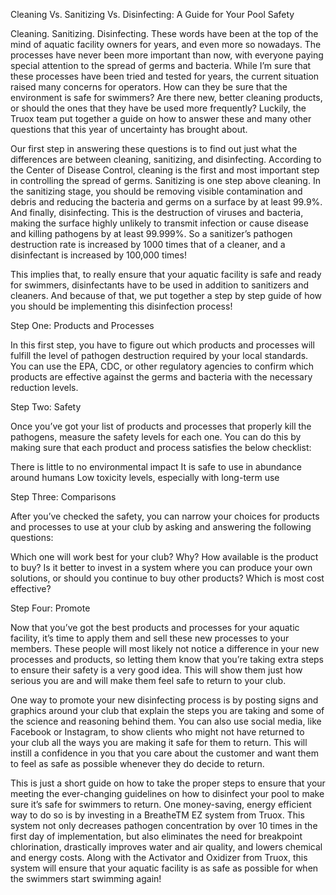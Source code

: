Cleaning Vs. Sanitizing Vs. Disinfecting: A Guide for Your Pool
Safety

Cleaning. Sanitizing. Disinfecting. These words have been at the top of the mind of aquatic facility owners for years, and even more so nowadays. The processes have never been more important than now, with everyone paying special attention to the spread of germs and bacteria. While I’m sure that these processes have been tried and tested for years, the current situation raised many concerns for operators. How can they be sure that the environment is safe for swimmers? Are there new, better cleaning products, or should the ones that they have be used more frequently? Luckily, the Truox team put together a guide on how to answer these and many other questions that this year of uncertainty has brought about.

Our first step in answering these questions is to find out just what the differences are between cleaning, sanitizing, and disinfecting. According to the Center of Disease Control, cleaning is the first and most important step in controlling the spread of germs. Sanitizing is one step above cleaning. In the sanitizing stage, you should be removing visible contamination and debris and reducing the bacteria and germs on a surface by at least 99.9%. And finally, disinfecting. This is the destruction of viruses and bacteria, making the surface highly unlikely to transmit infection or cause disease and killing pathogens by at least 99.999%. So a sanitizer’s pathogen destruction rate is increased by 1000 times that of a cleaner, and a disinfectant is increased by 100,000 times!

This implies that, to really ensure that your aquatic facility is safe and ready for swimmers, disinfectants have to be used in addition to sanitizers and cleaners. And because of that, we put together a step by step guide of how you should be implementing this disinfection process!

Step One: Products and Processes

In this first step, you have to figure out which products and processes will fulfill the level of pathogen destruction required by your local standards. You can use the EPA, CDC, or other regulatory agencies to confirm which products are effective against the germs and bacteria with the necessary reduction levels.

Step Two: Safety

Once you’ve got your list of products and processes that properly kill the pathogens, measure the safety levels for each one. You can do this by making sure that each product and process satisfies the below checklist:

There is little to no environmental impact
It is safe to use in abundance around humans
Low toxicity levels, especially with long-term use

Step Three: Comparisons

After you’ve checked the safety, you can narrow your choices for products and processes to use at your club by asking and answering the following questions:

Which one will work best for your club? Why?
How available is the product to buy?
Is it better to invest in a system where you can produce your own solutions, or should you continue to buy other products?
Which is most cost effective?

Step Four: Promote

Now that you’ve got the best products and processes for your aquatic facility, it’s time to apply them and sell these new processes to your members. These people will most likely not notice a difference in your new processes and products, so letting them know that you’re taking extra steps to ensure their safety is a very good idea. This will show them just how serious you are and will make them feel safe to return to your club.

One way to promote your new disinfecting process is by posting signs and graphics around your club that explain the steps you are taking and some of the science and reasoning behind them. You can also use social media, like Facebook or Instagram, to show clients who might not have returned to your club all the ways you are making it safe for them to return. This will instill a confidence in you that you care about the customer and want them to feel as safe as possible whenever they do decide to return.

This is just a short guide on how to take the proper steps to ensure that your meeting the ever-changing guidelines on how to disinfect your pool to make sure it’s safe for swimmers to return. One money-saving, energy efficient way to do so is by investing in a BreatheTM EZ system from Truox. This system not only decreases pathogen concentration by over 10 times in the first day of implementation, but also eliminates the need for breakpoint chlorination, drastically improves water and air quality, and lowers chemical and energy costs. Along with the Activator and Oxidizer from Truox, this system will ensure that your aquatic facility is as safe as possible for when the swimmers start swimming again!
